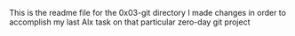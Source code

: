 This is the readme file for the 0x03-git directory
I made changes in order to accomplish my last Alx task on that particular zero-day git project
